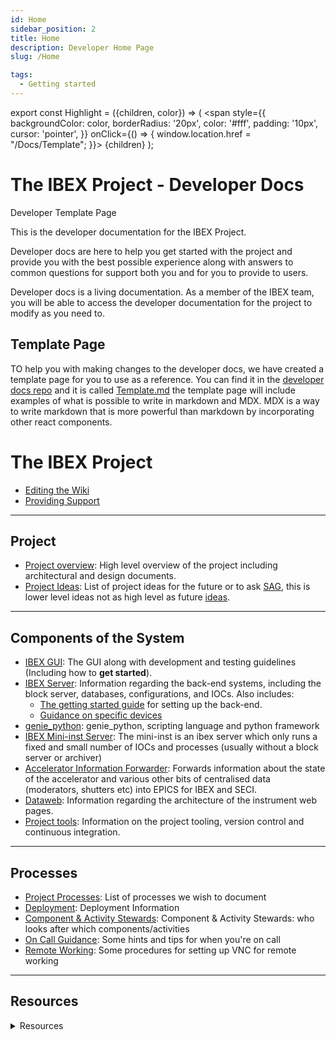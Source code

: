 ```yaml
---
id: Home
sidebar_position: 2
title: Home
description: Developer Home Page
slug: /Home

tags:
  - Getting started
---
```


export const Highlight = ({children, color}) => (
  <span
    style={{
      backgroundColor: color,
      borderRadius: '20px',
      color: '#fff',
      padding: '10px',
      cursor: 'pointer',
    }}
    onClick={() => {
      window.location.href = "/Docs/Template";
    }}>
    {children}
  </span>
);

# The IBEX Project - Developer Docs

<p></p>

<Highlight color="#1877F2">Developer Template Page</Highlight>

<p></p>

This is the developer documentation for the IBEX Project.

Developer docs are here to help you get started with the project and provide you with the best possible experience along with answers to common questions for support both you and for you to provide to users.

Developer docs is a living documentation. As a member of the IBEX team, you will be able to access the developer documentation for the project to modify as you need to.

## Template Page

TO help you with making changes to the developer docs, we have created a template page for you to use as a reference. You can find it in the [developer docs repo](https:wqww.google.com) and it is called [Template.md](https:wqww.google.com)
the template page will include examples of what is possible to write in markdown and MDX. MDX is a way to write markdown that is more powerful than markdown by incorporating other react components.

# The IBEX Project

- [Editing the Wiki](https://github.com/ISISComputingGroup/ibex_developers_manual/wiki/Editing-the-Wiki)
- [Providing Support](https://github.com/ISISComputingGroup/ibex_developers_manual/wiki/Providing-Support)

---

## Project 
- [Project overview](/docs/Home/project_overview): High level overview of the project including architectural and design documents.
- [Project Ideas](/docs/Home/project_ideas): List of project ideas for the future or to ask [SAG](https://stfc365.sharepoint.com/sites/IBEXSAG), this is lower level ideas not as high level as future [ideas](https://github.com/ISISComputingGroup/IBEX/wiki/Future-Ideas).


---

## Components of the System

- [IBEX GUI](/docs/Home/The_GUI): The GUI along with development and testing guidelines (Including how to **get started**). 
- [IBEX Server](/docs/Home/The_Backend_System): Information regarding the back-end systems, including the block server, databases, configurations, and IOCs. Also includes:
  * [The getting started guide](Home/First_time_installing_and_building) for setting up the back-end.
  * [Guidance on specific devices](Home/Specific_Device_IOC)
- [genie_python](Home/genie_python): genie_python, scripting language and python framework
- [IBEX Mini-inst Server](Home/Configure_Mini_Inst): The mini-inst is an ibex server which only runs a fixed and small number of IOCs and processes (usually without a block server or archiver)
- [Accelerator Information Forwarder](Home/Beam_Status_Shutter_accelerator_and_moderator_information): Forwards information about the state of the accelerator and various other bits of centralised data (moderators, shutters etc) into EPICS for IBEX and SECI.
- [Dataweb](Home/Web_Dashboard): Information regarding the architecture of the instrument web pages.
- [Project tools](Home/Project_Tools): Information on the project tooling, version control and continuous integration.

---

## Processes

- [Project Processes](Home/Processes): List of processes we wish to document
- [Deployment](Home/Deployment): Deployment Information
- [Component & Activity Stewards](Home/Component_Stewards): Component & Activity Stewards: who looks after which components/activities
- [On Call Guidance](Home/Providing-Support): Some hints and tips for when you're on call
- [Remote Working](Home/Remote_Working): Some procedures for setting up VNC for remote working

---

## Resources
<details>
<summary>Resources</summary>
<div>
    <li><a class="dropdown_list" href="https://github.com/ISISComputingGroup/ibex_developers_manual/wiki/Training-Instrument-Scientists-in-IBEX">Training</a>: Information about running IBEX and genie_python training courses</li>
    <li><a class="dropdown_list" href="https://github.com/ISISComputingGroup/ibex_developers_manual/wiki/New-Starters">New Starters </a>: Resources for new team members</li>
    <li><a class="dropdown_list" href="https://github.com/ISISComputingGroup/ibex_developers_manual/wiki/Glossary">Glossary </a>: Glossary of terms </li>
    <li><a class="dropdown_list" href="https://github.com/ISISComputingGroup/ibex_developers_manual/wiki/links-and-resources">Other Links and Resources </a>: Page of links and resources not in this wiki</li>
    <li><a class="dropdown_list" href="https://github.com/ISISComputingGroup/ibex_developers_manual/wiki/trouble-shooting-pages">Trouble Shooting Pages </a>: Pages that link to trouble shooting of various kinds</li>
    <li><a class="dropdown_list" href="https://github.com/ISISComputingGroup/ibex_developers_manual/wiki/galils-under-seci">Galils Under SECI </a>: Pages that link to information on control of Galils under SECI</li>
    <li><a class="dropdown_list" href="https://github.com/ISISNeutronMuon/InstrumentScripts/wiki">Python shared scripts (also know as shared instrument scripts) </a>: Start of an area to share scripts between instruments</li>
    <li><a class="dropdown_list" href="https://github.com/ISISComputingGroup/ibex_developers_manual/wiki/Shared-utility-scripts">Shared utility scripts </a>: An area to document any utility scripts for us to use</li>
    <li><a class="dropdown_list" href="https://stfc365.sharepoint.com/sites/IBEXSAG">SAG</a>: Sharepoint site for Scientific Advisory Group (SAG) material.</li>

</div>
</details>












